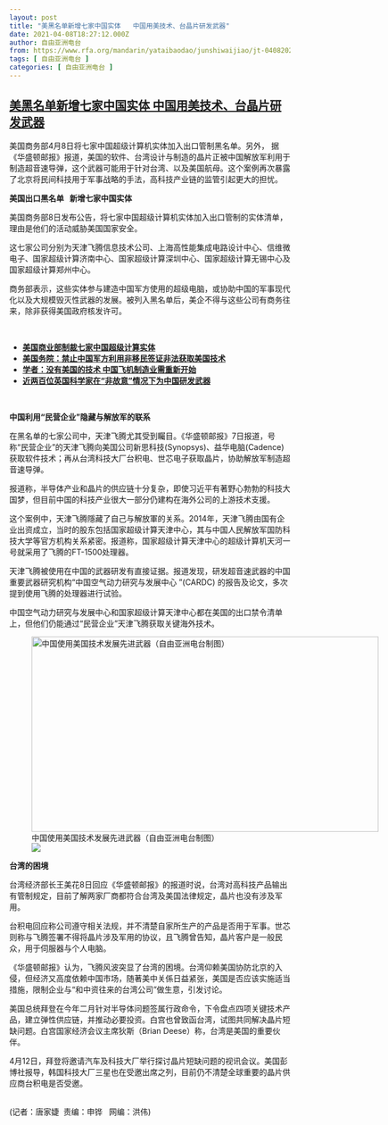 ```yaml
---
layout: post
title: "美黑名单新增七家中国实体   中国用美技术、台晶片研发武器"
date: 2021-04-08T18:27:12.000Z
author: 自由亚洲电台
from: https://www.rfa.org/mandarin/yataibaodao/junshiwaijiao/jt-04082021131235.html
tags: [ 自由亚洲电台 ]
categories: [ 自由亚洲电台 ]
---
```

<!--1617906432000-->
[美黑名单新增七家中国实体   中国用美技术、台晶片研发武器](https://www.rfa.org/mandarin/yataibaodao/junshiwaijiao/jt-04082021131235.html)
------

<div>
<p></p><p>美国商务部4月8日将七家中国超级计算机实体加入出口管制黑名单。另外， 据《华盛顿邮报》报道，美国的软件、台湾设计与制造的晶片正被中国解放军利用于制造超音速导弹，这个武器可能用于针对台湾、以及美国航母。这个案例再次暴露了北京将民间科技用于军事战略的手法，高科技产业链的监管引起更大的担忧。</p><p><span><strong>美国出口黑名单</strong><strong>   </strong><strong>新增七家中国实体</strong></span></p><p><span><span>美国商务部</span>8日发布公告，将七家中国超级计算机实体加入出口管制的实体清单，理由是他们的活动威胁美国国家安全。</span></p><p><span>这七家公司分别为天津飞腾信息技术公司、上海高性能集成电路设计中心、信维微电子、国家超级计算济南中心、国家超级计算深圳中心、国家超级计算无锡中心及国家超级计算郑州中心。</span></p><p><span>商务部表示，这些实体参与建造中国军方使用的超级电脑，或协助中国的军事现代化以及大规模毁灭性武器的发展。被列入黑名单后，美企不得与这些公司有商务往来，除非获得美国政府核发许可。</span></p><p><br/></p><ul><li><a href="https://www.rfa.org/mandarin/Xinwen/5-04082021124708.html"><strong>美国商业部制裁七家中国超级计算实体</strong></a></li><li><a href="https://www.rfa.org/mandarin/Xinwen/5-06032020113904.html"><strong>美国务院：禁止中国军方利用非移民签证非法获取美国技术</strong></a></li><li><strong><a href="https://www.rfa.org/mandarin/yataibaodao/jingmao/cm-02172021140726.html">学者：没有美国的技术 中国飞机制造业需重新开始</a></strong></li><li><strong><a href="https://www.rfa.org/mandarin/yataibaodao/junshiwaijiao/wy-02092021093047.html">近两百位英国科学家在“非故意”情况下为中国研发武器</a></strong></li></ul><p><br/></p><p><span><strong>中国利用“民营企业”</strong><strong></strong><strong>隐藏与解放军的联系</strong></span></p><p><span><span>在黑名单的七家公司中，天津飞腾尤其受到矚目。《华盛顿邮报》</span><span>7日报道，号称“民营企业”的天津飞腾向美国公司新思科技(Synopsys)、益华电脑(Cadence) 获取软件技术；再从台湾科技大厂台积电、世芯电子获取晶片，协助解放军制造超音速导弹。</span></span></p><p><span><span>报道称，半导体产业和晶片的供应链十分复杂，即使习近平有著野心勃勃的科技大国梦，但目前中国的科技产业很大一部分仍建构在海外公司的上游技术支援。</span></span></p><p><span><span>这个案例中，天津飞腾隱藏了自己与解放軍的关系。</span><span>2014年，天津飞腾由国有企业出资成立，当时的股东包括国家超级计算天津中心，其与中国人民解放军国防科技大学等官方机构关系紧密。报道称，国家超级计算天津中心的超级计算机天河一号就采用了飞腾的FT-1500处理器。</span></span></p><p><span><span>天津飞腾被使用在中国的武器研发有直接证据。报道发现，研发超音速武器的中国重要武器研究机构“中国空气动力研究与发展中心</span><span> ”(CARDC) <span>的报告及论文，</span>多次提到使用飞腾的处理器进行试验。</span></span></p><p><span><span><span><span>中国空气动力研究与发展中心</span></span>和</span>国家超级计算天津中心都在美国的出口禁令清单上，但他们仍能通过“民营企业”天津飞腾获取关键海外技术。</span></p><p><span><figure class="image-richtext image-inline captioned" style="width:622px;"><img alt="中国使用美国技术发展先进武器（自由亚洲电台制图）" height="350" src="https://www.rfa.org/mandarin/yataibaodao/junshiwaijiao/jt-04082021131235.html/hj0826.jpg/@@images/a0ab3ab3-9dfe-47fd-9456-45d859a51df3.jpeg" title="hj0826.jpg" width="622"/><figcaption class="image-caption">中国使用美国技术发展先进武器（自由亚洲电台制图）</figcaption><small></small><div id="zoomattribute"><a data-caption="中国使用美国技术发展先进武器（自由亚洲电台制图）" data-fancybox="" href="https://www.rfa.org/mandarin/yataibaodao/junshiwaijiao/jt-04082021131235.html/hj0826.jpg" id="single_image" title="中国使用美国技术发展先进武器（自由亚洲电台制图）"><img src="/++plone++rfa-resources/img/icon-zoom.png"/></a></div></figure></span></p><p><span><strong>台湾的困境</strong></span></p><p><span><span>台湾经济部长王美花</span><span>8日回应《华盛顿邮报》的报道时说，台湾对高科技产品输出有管制规定，目前了解两家厂商都符合台湾及美国法律规定，晶片也没有涉及军用。</span></span></p><p><span><span>台积电回应称公司遵守相关法规，并不清楚自家所生产的产品是否用于军事。世芯则称与飞腾签署不得将晶片涉及军用的协议，且飞腾曾告知，晶片客户是一般民众，用于伺服器与个人电脑。</span></span></p><p><span><span>《华盛顿邮报》认为，飞腾风波突显了台湾的困境。台湾仰赖美国协防北京的入侵，但经济又高度依赖中国市场，随著美中关係日益紧张，美国是否应该实施适当措施，限制企业与“和中资往来的台湾公司”做生意，引发讨论。</span></span></p><p><span><span>美国总统拜登在今年二月针对半导体问题签属行政命令，下令盘点四项关键技术产品，建立弹性供应链，并推动必要投资。白宫也曾致函台湾，试图共同解决晶片短缺问题。白宫国家经济会议主席狄斯（</span><span>Brian Deese）称，台湾是美国的重要伙伴。</span></span></p><p><span>4月12日，拜登将邀请汽车及科技大厂举行探讨晶片短缺问题的视讯会议。美国彭博社报导，韩国科技大厂三星也在受邀出席之列，目前仍不清楚全球重要的晶片供应商台积电是否受邀。</span></p><p><br/>(记者：唐家婕  责编：申铧   网编：洪伟)</p>
</div>
